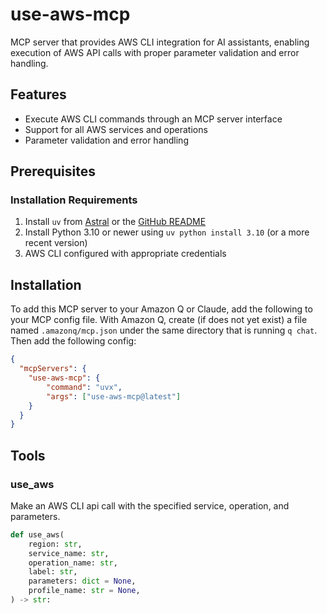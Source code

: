 # use-aws-mcp

MCP server that provides AWS CLI integration for AI assistants, enabling execution of AWS API calls with proper parameter validation and error handling.

## Features

- Execute AWS CLI commands through an MCP server interface
- Support for all AWS services and operations
- Parameter validation and error handling

## Prerequisites

### Installation Requirements

1. Install `uv` from [Astral](https://docs.astral.sh/uv/getting-started/installation/) or the [GitHub README](https://github.com/astral-sh/uv#installation)
2. Install Python 3.10 or newer using `uv python install 3.10` (or a more recent version)
3. AWS CLI configured with appropriate credentials

## Installation

To add this MCP server to your Amazon Q or Claude, add the following to your MCP config file. With Amazon Q, create (if does not yet exist) a file named `.amazonq/mcp.json` under the same directory that is running `q chat`. Then add the following config:

```json
{
  "mcpServers": {
    "use-aws-mcp": {
        "command": "uvx",
        "args": ["use-aws-mcp@latest"]
    }
  }
}
```

## Tools

### use_aws

Make an AWS CLI api call with the specified service, operation, and parameters.

```python
def use_aws(
    region: str,
    service_name: str,
    operation_name: str,
    label: str,
    parameters: dict = None,
    profile_name: str = None,
) -> str:
```
